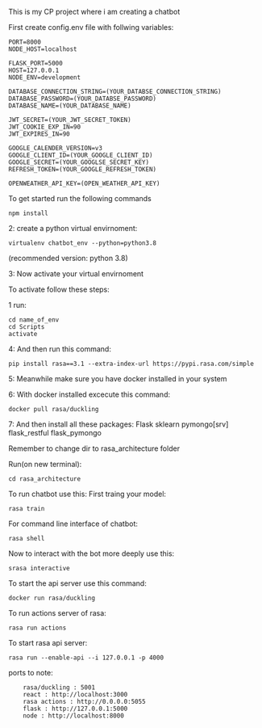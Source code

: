 This is my CP project where i am creating a chatbot

First create config.env file with follwing variables:

    PORT=8000
    NODE_HOST=localhost

    FLASK_PORT=5000
    HOST=127.0.0.1
    NODE_ENV=development

    DATABASE_CONNECTION_STRING=(YOUR_DATABSE_CONNECTION_STRING)
    DATABASE_PASSWORD=(YOUR_DATABSE_PASSWORD)
    DATABASE_NAME=(YOUR_DATABASE_NAME)

    JWT_SECRET=(YOUR_JWT_SECRET_TOKEN)
    JWT_COOKIE_EXP_IN=90
    JWT_EXPIRES_IN=90

    GOOGLE_CALENDER_VERSION=v3
    GOOGLE_CLIENT_ID=(YOUR_GOOGLE_CLIENT_ID)
    GOOGLE_SECRET=(YOUR_GOOGLSE_SECRET_KEY)
    REFRESH_TOKEN=(YOUR_GOOGLE_REFRESH_TOKEN)

    OPENWEATHER_API_KEY=(OPEN_WEATHER_API_KEY)

To get started run the following commands

    npm install

2: create a python virtual envirnoment:

    virtualenv chatbot_env --python=python3.8

(recommended version: python 3.8)

3: Now activate your virtual envirnoment

To activate follow these steps:

1 run:

    cd name_of_env
    cd Scripts
    activate

4: And then run this command:

    pip install rasa==3.1 --extra-index-url https://pypi.rasa.com/simple

5: Meanwhile make sure you have docker installed in your system

6: With docker installed excecute this command:

    docker pull rasa/duckling

7: And then install all these packages:
Flask
sklearn
pymongo[srv]
flask_restful
flask_pymongo

Remember to change dir to rasa_architecture folder

Run(on new terminal):

    cd rasa_architecture

To run chatbot use this:
First traing your model:

    rasa train

For command line interface of chatbot:

    rasa shell

Now to interact with the bot more deeply use this:

    srasa interactive

To start the api server use this command:

    docker run rasa/duckling

To run actions server of rasa:

    rasa run actions

To start rasa api server:

    rasa run --enable-api --i 127.0.0.1 -p 4000

ports to note:

        rasa/duckling : 5001
        react : http://localhost:3000
        rasa actions : http://0.0.0.0:5055
        flask : http://127.0.0.1:5000
        node : http://localhost:8000
